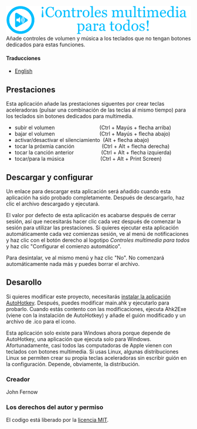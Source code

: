 ![](images/logo_es.png)
Añade controles de volumen y música a los teclados que no tengan botones dedicados para estas funciones.

#### Traducciones
* [English](README.md)

## Prestaciones
Esta aplicación añade las prestaciones siguentes por crear teclas aceleradoras
(pulsar una combinación de las teclas al mismo tiempo) para los teclados sin
botones dedicados para multimedia.
* subir el volumen &nbsp;&nbsp;&nbsp;&nbsp;&nbsp;&nbsp;&nbsp;&nbsp;&nbsp;&nbsp;&nbsp;&nbsp;&nbsp;&nbsp;&nbsp;&nbsp;&nbsp;&nbsp;&nbsp;&nbsp;&nbsp;&nbsp;&nbsp;&nbsp;&nbsp;&nbsp;&nbsp;&nbsp;&nbsp; (Ctrl + Mayús + flecha arriba)
* bajar el volumen &nbsp;&nbsp;&nbsp;&nbsp;&nbsp;&nbsp;&nbsp;&nbsp;&nbsp;&nbsp;&nbsp;&nbsp;&nbsp;&nbsp;&nbsp;&nbsp;&nbsp;&nbsp;&nbsp;&nbsp;&nbsp;&nbsp;&nbsp;&nbsp;&nbsp;&nbsp;&nbsp;&nbsp;&nbsp;&nbsp;(Ctrl + Mayús + flecha abajo)
* activar/desactivar el silenciamiento &nbsp;(Alt + flecha abajo)
* tocar la próxmia canción &nbsp;&nbsp;&nbsp;&nbsp;&nbsp;&nbsp;&nbsp;&nbsp;&nbsp;&nbsp;&nbsp;&nbsp;&nbsp;&nbsp;&nbsp;&nbsp;&nbsp;&nbsp;(Ctrl + Alt + flecha derecha)
* tocar la canción anterior &nbsp;&nbsp;&nbsp;&nbsp;&nbsp;&nbsp;&nbsp;&nbsp;&nbsp;&nbsp;&nbsp;&nbsp;&nbsp;&nbsp;&nbsp;&nbsp;&nbsp;&nbsp;(Ctrl + Alt + flecha izquierda)
* tocar/para la música &nbsp;&nbsp;&nbsp;&nbsp;&nbsp;&nbsp;&nbsp;&nbsp;&nbsp;&nbsp;&nbsp;&nbsp;&nbsp;&nbsp;&nbsp;&nbsp;&nbsp;&nbsp;&nbsp;&nbsp;&nbsp;&nbsp;&nbsp;&nbsp;(Ctrl + Alt + Print Screen)

## Descargar y configurar
<!---
Add link to YouTube video of me showing how to download and setup this program
-->
Un enlace para descargar esta aplicación será añadido cuando esta aplicación ha
sido probado completamente. Después de descargarlo, haz clic el archivo
descargado y ejecutará.

<!---
Add animated SVG of showing how to do this
-->

El valor por defecto de esta aplicación es acabarse después de cerrar sesión,
así que necesitarás hacer clic cada vez después de comenzar la sesión para
utilizar las prestaciones. Si quieres ejecutar esta aplicación automáticamente
cada vez comienzas sesión, ve al menú de notificaciones y haz clic con el botón
derecho al logotipo *Controles multimedia para todos* y haz clic "Configurar el
comienzo automático".

<!---
Add animated SVG of showing how to do this
-->

Para desintalar, ve al mismo menú y haz clic "No". No comenzará automáticamente
nada más y puedes borrar el archivo.

## Desarollo
Si quieres modificar este proyecto, necesitarás [instalar la aplicación
AutoHotkey](https://www.autohotkey.com/). Después, puedes modificar main.ahk y
ejecutarlo para probarlo. Cuando estás contento con las modificaciones, ejecuta
Ahk2Exe (viene con la instalación de AutoHotkey) y añade el guión modificado y
un archivo de .ico para el icono.

Esta aplicación solo existe para Windows ahora porque depende de AutoHotkey, una
aplicación que ejecuta solo para Windows. Afortunadamente, casi todos las
computadoras de Apple vienen con teclados con botones multimedia. Si usas Linux,
algunas distribuciones Linux se permiten crear su propia teclas aceleradoras sin
escribir guión en la configuración. Depende, obviamente, la distribución.

<!---
Add link to YouTube video of me showing how to do it on Ubuntu.
-->

### Creador
John Fernow
<!---
Add link to website, GitLab, GitHub, Twitter, Instagram, and YouTube channel.
-->

### Los derechos del autor y permiso
El codigo está liberado por la [licencia MIT](LICENCIA).
